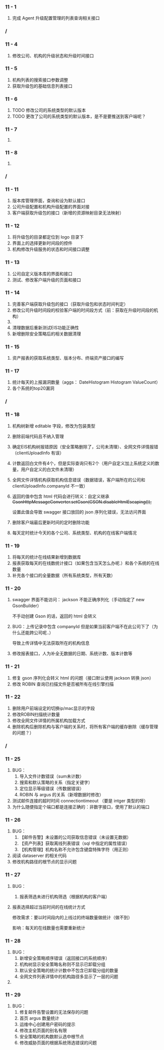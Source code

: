 ### 11 - 1

1. 完成 Agent 升级配置管理的列表查询相关接口

### /

### 11 - 4

1. 修改公司、机构的升级状态和升级时间接口

### 11 - 5

1. 机构列表的搜索接口参数调整
2. 获取升级包的基础信息列表接口

### 11 - 6

1. TODO 修改公司的系统类型的默认版本
2. TODO 更改了公司的系统类型的默认版本，是不是要推送到客户端呢？

### 11 - 7

1. 

### 11 - 8

1. 

### /

### 11 - 11

1. 版本库管理界面，查询和设为默认接口
2. 公司升级配置和机构升级配置的界面对接
3. 客户端获取升级包的接口（新增的资源映射目录无法映射）

### 11 - 12

1. 将升级包的目录都定位到 logo 目录下
2. 界面上的选择更新时间段的控件
3. 机构修改升级服务的状态和时间接口调整

### 11 - 13

1. 公司自定义版本库的界面和接口
2. 测试、修改客户端升级的页面和接口

### 11 - 14

1. 完善客户端获取升级包的接口（获取升级包和状态时间判定）
2. 修改公司升级时间段的校验客户端的时间段方式（前：获取在升级时间段的机构）
3. 
4. 清理数据后重新测试EIS功能正确性
5. 新增删除安全策略后的相关数据清理

### 11 - 15

1. 资产报表的获取系统类型、版本分布、终端资产接口的编写

### 11 - 17

1. 统计每天的上报漏洞数量（aggs： DateHistogram Histogram ValueCount）
2. 各个系统的top20漏洞

### /

### 11 - 18

1. 机构树新增 editable 字段，修改为包装类型

2. 删除前端代码且不纳入管理

3. 确定EIS机构树报错原因（安全策略删除了，公司未清理）、全网文件详情报错（clientUploadInfo 有误）

4. 计数返回白文件有4个，但是实际查询只有2个（用户自定义加上系统定义的数量，用户自定义的白文件未清理）

5. 全网文件详情机构获取机构信息错误（数据错误，客户端所在的公司和 clientUploadInfo.companyId 不一致）

6. 返回的值中包含 html 代码会进行转义：自定义继承 ~~GsonHttpMessageConverter.setGson(GSON.disableHtmlEscaping());~~

   设置此值会导致 swagger 接口放回的 json 序列化错误，无法访问界面

7. 删除客户端最后更新时间的定时删除功能

8. 每天定时统计今天的各个公司、系统类型、机构的在线客户端情况

### 11 - 19

1. 将每天的统计在线结果新增到数据库
2. 报表获取每天的在线数统计接口（如果包含当天怎么办呢.）和各个系统的在线数量
3. 补充各个接口的全量数据（所有系统类型，所有天数）

### 11 - 20

1. swagger 界面不能访问： jackson 不能正确序列化（手动指定了 new GsonBuilder）

   不手动创建 Gson 的话，返回的 html 会转义

2. BUG：上传记录中包含 companyId 但是如果当前客户端不在此公司下了（为什么还能跨公司呢..）

   导致上传详情中无法获取所在的机构信息

3. 修改报表接口，人为补全无数据的日期、系统计数、版本计数等

### 11 - 21

1. 修复 gson 序列化会转义 html 的问题（接口默认使用 jackson 转换 json）
2. 修改 ROBIN 查询已扫描文件是否被所有在线引擎扫描

### 11 - 22

1. 删除用户前端设定的切换ip/mac显示的字段
2. 修改ROBIN扫描统计数量
3. 修改全网文件详情的所属机构加载方式
4. 删除机构后删除机构与客户端的关系时，将所有客户端的缓存删除（缓存管理的问题？）

### /

### 11 - 25

1. BUG：
   1. 导入文件计数错误（sum未计数）
   2. 搜索和默认策略的关系（指定关键字）
   3. 定位显示等级错误（传数据错误）
   4. ROBIN 与 argus 的关系（新增数据时修改）
2. 测试邮件连接的超时时间 connectiontimeout （要是 intger 类型的呀）
3. 为什么随便指定个端口都是连接正确的：非数字接口，使用了默认的端口

### 11 - 26

1. BUG：
   1. 【邮件告警】未设置的公司获取信息错误（未设置无数据）
   2. 【资产列表】获取离线列表错误（sql 中指定的属性错误）
   3. 【机构管理】机构名称不允许包含键盘特殊字符（用正则）
2. 阅读 dataserver 的相关代码
3. 修改机构路径的根节点的显示问题

### 11 - 27

1. BUG：

   1. 报表筛选未进行机构筛选（根据机构的客户端）

2. 报表选择超过当前时间的在线统计方式

   修改需求：要以时间段内的上线过的终端数量做统计（做不到）

   影响：每天的在线数量也需要重新统计

### 11 - 28

1. BUG：
   1. 新增安全策略顺序错误（返回接口的系统顺序）
   2. 机构树显示安全策略名称则不显示已卸载分组
   3. 默认安全策略的统计计数中不包含已卸载分组的数量
   4. 全网文件列表详情中的机构路径多显示了一层的问题
2. 

### 11 - 29

1. BUG：
   1. 修复邮件告警设置的无法保存的问题
   2. 首页 argus 数量统计
   3. 运维中心创建用户密码的提示
   4. 修改主机页面的别名有限
   5. 安全策略的机构数默认选中根节点
   6. 修改威胁页面的根据系统筛选错误的问题

### 